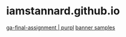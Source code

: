 # iamstannard.github.io

[ga-final-assignment | purpl](http://iamstannard.github.io/ga-final-assignment)
[banner samples](http://iamstannard.github.io/banner-samples)
